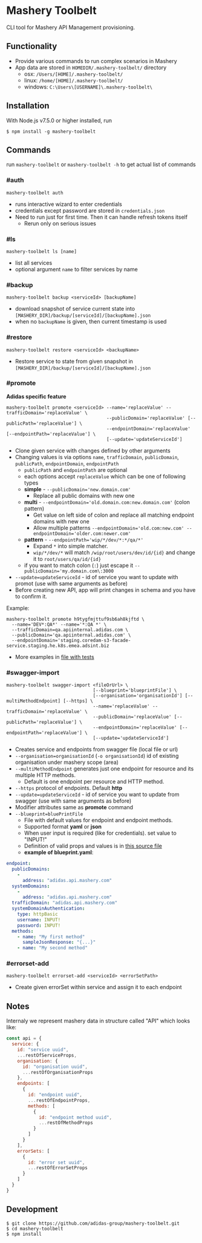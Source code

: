 # Mashery Toolbelt

CLI tool for Mashery API Management provisioning.



## Functionality

- Provide various commands to run complex scenarios in Mashery
- App data are stored in `HOMEDIR/.mashery-toolbelt/` directory
  - osx: `/Users/[HOME]/.mashery-toolbelt/`
  - linux: `/home/[HOME]/.mashery-toolbelt/`
  - windows: `C:\Users\[USERNAME]\.mashery-toolbelt\`



## Installation

With Node.js v7.5.0 or higher installed, run

```
$ npm install -g mashery-toolbelt
```



## Commands

run `mashery-toolbelt` or `mashery-toolbelt -h` to get actual list of commands


### #auth

```
mashery-toolbelt auth
```

- runs interactive wizard to enter credentials
- credentials except password are stored in `credentials.json`
- Need to run just for first time. Then it can handle refresh tokens itself
  - Rerun only on serious issues


### #ls

```
mashery-toolbelt ls [name]
```

- list all services
- optional argument `name` to filter services by name


### #backup

```
mashery-toolbelt backup <serviceId> [backupName]
```

- download snapshot of service current state into `[MASHERY_DIR]/backup/[serviceId]/[backupName].json`
- when no `backupName` is given, then current timestamp is used


### #restore

```
mashery-toolbelt restore <serviceId> <backupName>
```

- Restore service to state from given snapshot in `[MASHERY_DIR]/backup/[serviceId]/[backupName].json`


### #promote

**Adidas specific feature**


```
mashery-toolbelt promote <serviceId> --name='replaceValue' --trafficDomain='replaceValue' \
                                     --publicDomain='replaceValue' [--publicPath='replaceValue'] \
                                     --endpointDomain='replaceValue' [--endpointPath='replaceValue'] \
                                     [--update='updateServiceId']
```

- Clone given service with changes defined by other arguments
- Changing values is via options `name`, `trafficDomain`, `publicDomain`, `publicPath`, `endpointDomain`, `endpointPath`
  - `publicPath` and `endpointPath` are optional
  - each options accept `replaceValue` which can be one of following types
  - **simple** - `--publicDomain='new.domain.com'`
    - Replace all public domains with new one
  - **multi** - `--endpointDomain='old.domain.com:new.domain.com'` (colon pattern)
    - Get value on left side of colon and replace all matching endpoint domains with new one
    - Allow multiple patterns `--endpointDomain='old.com:new.com' --endpointDomain='older.com:newer.com'`
  - **pattern** - `--endpointPath='wip/*/dev/*:*/qa/*'`
    - Expand `*` into simple matcher.
    - `wip/*/dev/*` will match `/wip/root/users/dev/id/{id}` and change it to `root/users/qa/id/{id}`
  - if you want to match colon (`:`) just escape it `--publicDomain='my.domain.com\:3000`
- `--update=updateServiceId` - id of service you want to update with promot (use with same arguments as before)
- Before creating new API, app will print changes in schema and you have to confirm it.


Example:

```
mashery-toolbelt promote h9tygfmjttuf9sb6ah8kjftd \
  --name='DEV*:QA*' --name='*:QA *' \
  --trafficDomain=qa.apiinternal.adidas.com \
  --publicDomain='qa.apiinternal.adidas.com' \
  --endpointDomain='staging.coredam-s3-facade-service.staging.he.k8s.emea.adsint.biz
```

- More examples in [file with tests](test/workflow/adidas/promoteApi.test.js)

### #swagger-import

```
mashery-toolbelt swagger-import <fileOrUrl> \
                                [--blueprint='blueprintFile'] \
                                [--organisation='organisationId'] [--multiMethodEndpoint] [--https] \
                                --name='replaceValue' --trafficDomain='replaceValue' \
                                --publicDomain='replaceValue' [--publicPath='replaceValue'] \
                                --endpointDomain='replaceValue' [--endpointPath='replaceValue'] \
                                [--update='updateServiceId']
```

- Creates service and endpoints from swagger file (local file or url)
- `--organisation=organisationId` (`-o organisationId`) id of existing organisation under mashery scope (area)
- `--multiMethodEndpoint` generates just one endpoint for resource and its multiple HTTP methods.
  - Default is one endpoint per resource and HTTP method.
- `--https` protocol of endpoints. Default **http**
- `--update=updateServiceId` - id of service you want to update from swagger (use with same arguments as before)
- Modifier attributes same as **promote** command
- `--blueprint=bluePrintFile`
  - File with default values for endpoint and endpoint methods.
  - Supported format **yaml** or **json**
  - When user input is required (like for credentials). set value to "INPUT!"
  - Definition of valid props and values is in [this source file](https://github.com/adidas-group/mashery-toolbelt/blob/master/src/workflow/adidas/utils/blueprintPropTypes.js#L13)
  - **example of blueprint.yaml**:

```yaml
endpoint:
  publicDomains:
    -
      address: "adidas.api.mashery.com"
  systemDomains:
    -
      address: "adidas.api.mashery.com"
  trafficDomain: "adidas.api.mashery.com"
  systemDomainAuthentication:
    type: httpBasic
    username: INPUT!
    password: INPUT!
  methods:
    - name: "My first method"
      sampleJsonResponse: "{...}"
    - name: "My second method"
```



### #errorset-add

```
mashery-toolbelt errorset-add <serviceId> <errorSetPath>
```

- Create given errorSet within service and assign it to each endpoint


## Notes

Internaly we represent mashery data in structure called "API" which looks like:

```js
const api = {
  service: {
    id: "service uuid",
    ...restOfServiceProps,
    organisation: {
      id: "organisation uuid",
      ...restOfOrganisationProps
    },
    endpoints: [
      {
        id: "endpoint uuid",
        ...restOfEndpointProps,
        methods: [
          {
            id: "endpoint method uuid",
            ...restOfMethodProps
          }
        ]
      }
    ],
    errorSets: [
      {
        id: "error set uuid",
        ...restOfErrorSetProps
      }
    ]
  }
}
```


## Development

```
$ git clone https://github.com/adidas-group/mashery-toolbelt.git
$ cd mashery-toolbelt
$ npm install
```
